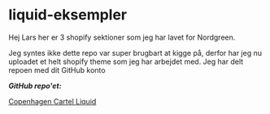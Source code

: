 # liquid-eksempler

Hej Lars her er 3 shopify sektioner som jeg har lavet for Nordgreen. 

Jeg syntes ikke dette repo var super brugbart at kigge på, derfor har jeg nu uploadet et helt shopify theme som jeg har arbejdet med. Jeg har delt repoen med dit GitHub konto 

_**GitHub repo'et:**_

[Copenhagen Cartel Liquid](https://github.com/Mackan1/copenhagen-cartel-liquid)
